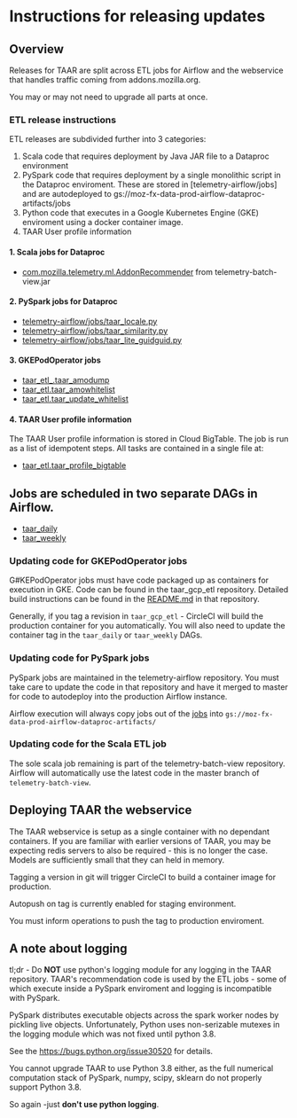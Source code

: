 # Instructions for releasing updates

## Overview

Releases for TAAR are split across ETL jobs for Airflow and the
webservice that handles traffic coming from addons.mozilla.org.

You may or may not need to upgrade all parts at once.

### ETL release instructions

ETL releases are subdivided further into 3 categories:

 1. Scala code that requires deployment by Java JAR file to a Dataproc environment
 2. PySpark code that requires deployment by a single monolithic script in the
    Dataproc enviroment.  These are stored in [telemetry-airflow/jobs]
and are autodeployed to gs://moz-fx-data-prod-airflow-dataproc-artifacts/jobs
 3. Python code that executes in a Google Kubernetes Engine (GKE)
    enviroment using a docker container image.
 4. TAAR User profile information

#### 1. Scala jobs for Dataproc
* [com.mozilla.telemetry.ml.AddonRecommender](https://github.com/mozilla/telemetry-batch-view/blob/master/src/main/scala/com/mozilla/telemetry/ml/AddonRecommender.scala) from telemetry-batch-view.jar

#### 2. PySpark jobs for Dataproc

* [telemetry-airflow/jobs/taar_locale.py](https://github.com/mozilla/telemetry-airflow/blob/master/jobs/taar_locale.py)
* [telemetry-airflow/jobs/taar_similarity.py](https://github.com/mozilla/telemetry-airflow/blob/master/jobs/taar_similarity.py)
* [telemetry-airflow/jobs/taar_lite_guidguid.py](https://github.com/mozilla/telemetry-airflow/blob/master/jobs/taar_lite_guidguid.py)

#### 3. GKEPodOperator jobs

* [taar_etl_.taar_amodump](https://github.com/mozilla/taar_gcp_etl/blob/master/taar_etl/taar_amodump.py)
* [taar_etl.taar_amowhitelist](https://github.com/mozilla/taar_gcp_etl/blob/master/taar_etl/taar_amowhitelist.py)
* [taar_etl.taar_update_whitelist](https://github.com/mozilla/taar_gcp_etl/blob/master/taar_etl/taar_update_whitelist.py)


#### 4. TAAR User profile information

The TAAR User profile information is stored in Cloud BigTable.  The
job is run as a list of idempotent steps. All tasks are contained in
a single file at:

* [taar_etl.taar_profile_bigtable](https://github.com/mozilla/taar_gcp_etl/blob/master/taar_etl/taar_profile_bigtable.py)


## Jobs are scheduled in two separate DAGs in Airflow.

* [taar_daily](https://github.com/mozilla/telemetry-airflow/blob/master/dags/taar_daily.py)
* [taar_weekly](https://github.com/mozilla/telemetry-airflow/blob/master/dags/taar_weekly.py)


### Updating code for GKEPodOperator jobs

G#KEPodOperator jobs must have code packaged up as containers for
execution in GKE.  Code can be found in the taar_gcp_etl repository.
Detailed build instructions can be found in the 
[README.md](https://github.com/mozilla/taar_gcp_etl/blob/master/README.md)
in that repository.

Generally, if you tag a revision in `taar_gcp_etl` - CircleCI will build the production
container for you automatically.  You will also need to update the
container tag in the `taar_daily` or `taar_weekly` DAGs.

### Updating code for PySpark jobs

PySpark jobs are maintained in the telemetry-airflow repository.  You
must take care to update the code in that repository and have it
merged to master for code to autodeploy into the production Airflow instance.  


Airflow execution will always copy jobs out of the
[jobs](https://github.com/mozilla/telemetry-airflow/tree/master/jobs)
into `gs://moz-fx-data-prod-airflow-dataproc-artifacts/`

### Updating code for the Scala ETL job

The sole scala job remaining is part of the telemetry-batch-view
repository. Airflow will automatically use the latest code in the
master branch of `telemetry-batch-view`.


## Deploying TAAR the webservice

The TAAR webservice is setup as a single container with no dependant
containers.  If you are familiar with earlier versions of TAAR, you
may be expecting redis servers to also be required - this is no longer
the case.  Models are sufficiently small that they can held in memory.

Tagging a version in git will trigger CircleCI to build a container
image for production.  

Autopush on tag is currently enabled for staging environment.

You must inform operations to push the tag to production enviroment.  



## A note about logging

tl;dr - Do **NOT** use python's logging module for any logging in the TAAR
repository.  TAAR's recommendation code is used by the ETL jobs - some
of which execute inside a PySpark enviroment and logging is
incompatible with PySpark.

PySpark distributes executable objects across the spark worker nodes
by pickling live objects.  Unfortunately, Python uses non-serizable
mutexes in the logging module which was not fixed until python 3.8.

See the https://bugs.python.org/issue30520 for details.

You cannot upgrade TAAR to use Python 3.8 either, as the full
numerical computation stack of PySpark, numpy, scipy, sklearn do not
properly support Python 3.8.

So again -just **don't use python logging**.
